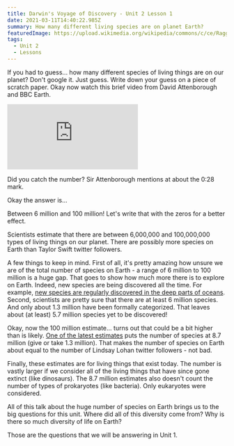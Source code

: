 ```yaml
---
title: Darwin's Voyage of Discovery - Unit 2 Lesson 1
date: 2021-03-11T14:40:22.985Z
summary: How many different living species are on planet Earth?
featuredImage: https://upload.wikimedia.org/wikipedia/commons/c/ce/Raggiana_Bird-of-Paradise_wild_5.jpg
tags:
  - Unit 2
  - Lessons
---
```

If you had to guess... how many different species of living things are on our planet? Don't google it. Just guess. Write down your guess on a piece of scratch paper. Okay now watch this brief video from David Attenborough and BBC Earth.

<div class="youtube-container"><iframe class="responsive-iframe" src="https://www.youtube.com/embed/3EvV7VZSE_c" frameborder="0" allow="accelerometer; autoplay; clipboard-write; encrypted-media; gyroscope; picture-in-picture" allowfullscreen></iframe></div>

Did you catch the number? Sir Attenborough mentions at about the 0:28 mark. 

Okay the answer is...

Between 6 million and 100 million! Let's write that with the zeros for a better effect.

Scientists estimate that there are between 6,000,000 and 100,000,000 types of living things on our planet. There are possibly more species on Earth than Taylor Swift twitter followers.

A few things to keep in mind. First of all, it's pretty amazing how unsure we are of the total number of species on Earth - a range of 6 million to 100 million is a huge gap. That goes to show how much more there is to explore on Earth. Indeed, new species are being discovered all the time. For example, [new species are regularly discovered in the deep parts of oceans](https://www.youtube.com/watch?v=txSOP_9yLCI&feature=youtu.be). Second, scientists are pretty sure that there are at least 6 million species. And only about 1.3 million have been formally categorized. That leaves about (at least) 5.7 million species yet to be discovered!

Okay, now the 100 million estimate... turns out that could be a bit higher than is likely. [One of the latest estimates](https://www.sciencedaily.com/releases/2011/08/110823180459.htm) puts the number of species at 8.7 million (give or take 1.3 million). That makes the number of species on Earth about equal to the number of Lindsay Lohan twitter followers - not bad.

Finally, these estimates are for living things that exist today. The number is vastly larger if we consider all of the living things that have since gone extinct (like dinosaurs). The 8.7 million estimates also doesn't count the number of types of prokaryotes (like bacteria). Only eukaryotes were considered.

All of this talk about the huge number of species on Earth brings us to the big questions for this unit. Where did all of this diversity come from? Why is there so much diversity of life on Earth?

Those are the questions that we will be answering in Unit 1.